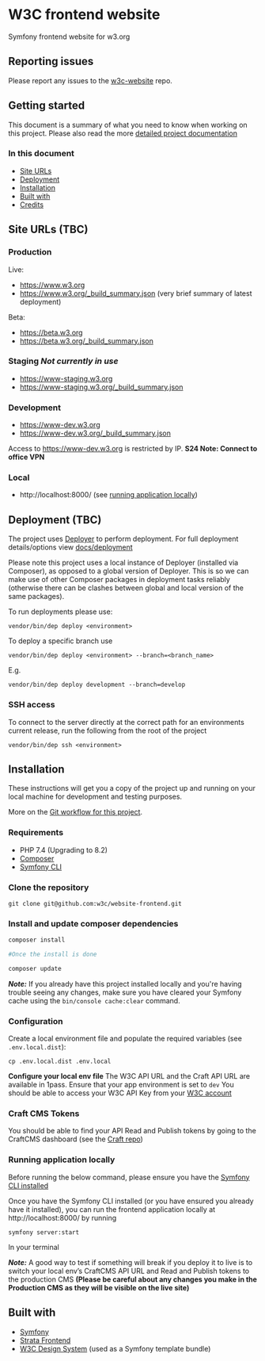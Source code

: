 # W3C frontend website

Symfony frontend website for w3.org

## Reporting issues

Please report any issues to the [w3c-website](https://github.com/w3c/w3c-website/issues) repo.

## Getting started

This document is a summary of what you need to know when working on this project. Please also read the more [detailed project documentation](docs/README.md)

### In this document

* [Site URLs](#site-urls)
* [Deployment](#deployment)
* [Installation](#installation)
* [Built with](#built-with)
* [Credits](#credits)

## Site URLs (TBC)

### Production
Live:
* https://www.w3.org
* https://www.w3.org/_build_summary.json (very brief summary of latest deployment)

Beta:
* https://beta.w3.org
* https://beta.w3.org/_build_summary.json

### Staging ***Not currently in use***
* https://www-staging.w3.org
* https://www-staging.w3.org/_build_summary.json

### Development
* https://www-dev.w3.org
* https://www-dev.w3.org/_build_summary.json

Access to https://www-dev.w3.org is restricted by IP.
**S24 Note: Connect to office VPN**

### Local
* http://localhost:8000/ (see [running application locally](#running-application-locally)) 

## Deployment (TBC)

The project uses [Deployer](https://deployer.org/) to perform deployment. For full deployment details/options view [docs/deployment](docs/deployment.md)

Please note this project uses a local instance of Deployer (installed via Composer), as opposed to a global version of Deployer. This is so we
can make use of other Composer packages in deployment tasks reliably (otherwise there can be clashes between global and local version of the same packages).

To run deployments please use:

````
vendor/bin/dep deploy <environment>
````

To deploy a specific branch use

````
vendor/bin/dep deploy <environment> --branch=<branch_name>
````

E.g.

```
vendor/bin/dep deploy development --branch=develop
```

### SSH access
To connect to the server directly at the correct path for an environments current release, run the following from the root of the project

````
vendor/bin/dep ssh <environment>
````

## Installation

These instructions will get you a copy of the project up and running on your local machine for development and testing purposes.

More on the [Git workflow for this project](docs/git_workflow.md).

### Requirements

* PHP 7.4 (Upgrading to 8.2)
* [Composer](https://getcomposer.org/)
* [Symfony CLI](https://symfony.com/download#step-1-install-symfony-cli)

### Clone the repository

`git clone git@github.com:w3c/website-frontend.git`

### Install and update composer dependencies

```bash
composer install

#Once the install is done

composer update
```

***Note:*** If you already have this project installed locally and you're having trouble seeing any changes, make sure you have cleared your Symfony cache using the `bin/console cache:clear` command.

### Configuration
Create a local environment file and populate the required variables (see `.env.local.dist`):

```
cp .env.local.dist .env.local
```
**Configure your local env file**
The W3C API URL and the Craft API URL are available in 1pass.
Ensure that your app environment is set to `dev`
You should be able to access your W3C API Key from your [W3C account](https://auth.w3.org/login)

### Craft CMS Tokens

You should be able to find your API Read and Publish tokens by going to the CraftCMS dashboard (see the [Craft repo](https://github.com/w3c/w3c-website-craft))

### Running application locally

Before running the below command, please ensure you have the [Symfony CLI installed](https://symfony.com/download#step-1-install-symfony-cli)

Once you have the Symfony CLI installed (or you have ensured you already have it installed), you can run the frontend application locally at http://localhost:8000/ by running

```
symfony server:start
```
In your terminal

***Note:*** A good way to test if something will break if you deploy it to live is to switch your local env’s CraftCMS API URL and Read and Publish tokens to the production CMS
**(Please be careful about any changes you make in the Production CMS as they will be visible on the live site)**

## Built with

- [Symfony](https://symfony.com/)
- [Strata Frontend](https://github.com/strata/frontend)
- [W3C Design System](https://github.com/w3c/w3c-website-templates-bundle/) (used as a Symfony template bundle)
